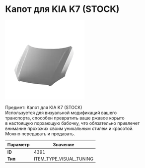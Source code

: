 # Капот для KIA K7 (STOCK)

![Item Image](../img/4391.webp?raw=true)

Предмет: Капот для KIA K7 (STOCK)<br>Используется для визуальной модификаций вашего<br>транспорта, способен превратить ваше ржавое корыто<br>в настоящую порхающую бабочку, что обязательно привлечет<br>внимание прохожих своим уникальным стилем и красотой.<br>Можно передавать и продавать.


| Параметр | Значение |
|----------|----------|
| **ID** | 4391 |
| **Тип** | ITEM_TYPE_VISUAL_TUNING |

